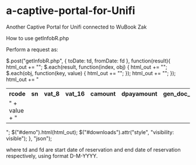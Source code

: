 # a-captive-portal-for-Unifi
Another Captive Portal for Unifi connected to WuBook Zak

How to use getInfobR.php

Perform a request as:

$.post("getInfobR.php", { toDate: td, fromDate: fd }, function(result){
			html_out += "<table id='datatable'><tr><th>rcode</th><th>sn</th><th>vat_8</th><th>vat_16</th>	<th>camount</th><th>dpayamount</th><th>gen_doc_type</th><th>get_doc_number</th><th>birthdate</th><th>first_name</th><th>last_name</th><th>cash</th><th>cc</th><th>other</th><th>adults</th><th>th</th><th>dfrom</th><th>dto</th></tr>";
			$.each(result, function(index, obj) {
				html_out += "<tr>";
				$.each(obj, function(key, value) {
					html_out += "<td>" + value + "</td>";
				});
				html_out += "</tr>";
      });
      html_out += "</table>";
			$("#demo").html(html_out);
			$("#downloads").attr("style", "visibility: visible");
}, "json");

where td and fd are start date of reservation and end date of reservation respectively, using format D-M-YYYY.

